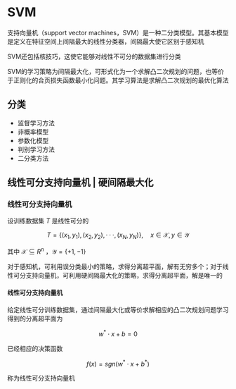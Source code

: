 # SVM

支持向量机（support vector machines，SVM）是一种二分类模型。其基本模型是定义在特征空间上间隔最大的线性分类器，间隔最大使它区别于感知机

SVM还包括核技巧，这使它能够对线性不可分的数据集进行分类

SVM的学习策略为间隔最大化，可形式化为一个求解凸二次规划的问题，也等价于正则化的合页损失函数最小化问题。其学习算法是求解凸二次规划的最优化算法

## 分类

- 监督学习方法
- 非概率模型
- 参数化模型
- 判别学习方法
- 二分类方法

## 线性可分支持向量机 | 硬间隔最大化

### 线性可分支持向量机

设训练数据集 $T$ 是线性可分的

$$
T=\{(x_1,y_1),(x_2,y_2),···,(x_N,y_N)\},\quad x\in \mathcal{X},y\in \mathcal{Y}
$$

其中 $\mathcal{X}\subseteq R^n$ ，$\mathcal{Y}=\{+1,-1\}$

对于感知机，可利用误分类最小的策略，求得分离超平面，解有无穷多个；对于线性可分支持向量机，可利用硬间隔最大化的策略，求得分离超平面，解是唯一的

#### 线性可分支持向量机

给定线性可分训练数据集，通过间隔最大化或等价求解相应的凸二次规划问题学习得到的分离超平面为

$$
w^* \cdot x + b =0
$$

已经相应的决策函数

$$
f(x)=sgn(w^* \cdot x + b^*)
$$

称为线性可分支持向量机